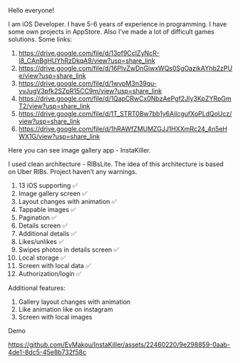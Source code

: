 Hello everyone!

I am iOS Developer. I have 5-6 years of experience in programming. I have some own projects in AppStore. Also I’ve made a lot of difficult games solutions.
Some links:

1. https://drive.google.com/file/d/13of9CcIZyNcR-I8_CAnBgHUYhRzDkqA9/view?usp=share_link
2. https://drive.google.com/file/d/16PIvZwDnGiwxWQs0SgOazikAYhb2zPUe/view?usp=share_link
3. https://drive.google.com/file/d/1wvpM3n39qu-vvJugV3pfk2SZpR15CC9m/view?usp=share_link
4. https://drive.google.com/file/d/1QapCRwCx0NbzAePgf2JIy3KpZYRpGmT2/view?usp=share_link
5. https://drive.google.com/file/d/1T_STRT0Bw7bb1y6AilcgufXoPLdQoUcz/view?usp=share_link
6. https://drive.google.com/file/d/1hRAWfZMUMZGJJ1HXXmRc24_4n5eHWX1G/view?usp=share_link



Here you can see image gallery app - InstaKiller.

I used clean architecture - RIBsLite. The idea of this architecture is based on Uber RIBs.
Project haven’t any warnings.


1. 13 iOS supporting ✅
2. Image gallery screen ✅
3. Layout changes with animation ✅
4. Tappable images ✅
5. Pagination ✅
6. Details screen ✅
7. Additional details ✅
8. Likes/unlikes ✅
9. Swipes photos in details screen ✅
10. Local storage ✅
11. Screen with local data ✅
12. Authorization/login ✅


Additional features:
1. Gallery layout changes with animation
2. Like animation like on instagram
3. Screen with local images

Demo


https://github.com/EvMakou/InstaKiller/assets/22460220/9e298859-0aab-4de1-8dc5-45e8b732f58c



